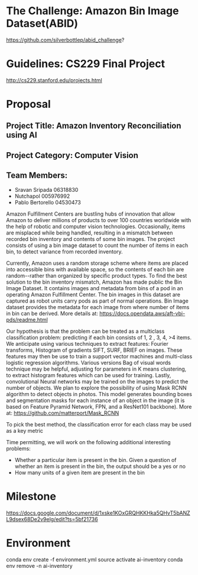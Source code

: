 # The Challenge: Amazon Bin Image Dataset(ABID) 
https://github.com/silverbottlep/abid_challenge?
# Guidelines: CS229 Final Project
http://cs229.stanford.edu/projects.html
# Proposal
## Project Title: Amazon Inventory Reconciliation using AI
## Project Category: Computer Vision
## Team Members: 
- Sravan Sripada 06318830
- Nutchapol 005976992
- Pablo Bertorello 04530473

Amazon Fulfillment Centers are bustling hubs of innovation that allow Amazon to deliver millions of products to over 100 countries worldwide with the help of robotic and computer vision technologies. Occasionally, items are misplaced while being handled, resulting in a mismatch between recorded bin inventory and contents of some bin images. The project consists of using a bin image dataset to count the number of items in each bin, to detect variance from recorded inventory. 

Currently, Amazon uses a random storage scheme where items are placed into accessible bins with available space, so the contents of each bin are random--rather than organized by specific product types. To find the best solution to the bin inventory mismatch, Amazon has made public the Bin Image Dataset.  It contains images and metadata from bins of a pod in an operating Amazon Fulfillment Center. The bin images in this dataset are captured as robot units carry pods as part of normal operations. Bin Image dataset provides the metadata for each image from where number of items in bin can be derived.  More details at:
https://docs.opendata.aws/aft-vbi-pds/readme.html

Our hypothesis is that the problem can be treated as a multiclass classification problem: predicting if each bin consists of 1, 2 , 3, 4, >4 items.  We anticipate using various techniques to extract features: Fourier transforms, Histogram of gradients SIFT, SURF, BRIEF on images.  These features may then be use to train a support vector machines and multi-class logistic regression algorithms. Various versions Bag of visual words technique may be helpful, adjusting for parameters in K means clustering, to extract histogram features which can be used for training.  Lastly, convolutional Neural networks may be trained on the images to predict the number of objects. We plan to explore the possibility of using Mask RCNN algorithm to detect objects in photos. This model generates bounding boxes and segmentation masks for each instance of an object in the image (it is based on Feature Pyramid Network, FPN, and a ResNet101 backbone).  More at: https://github.com/matterport/Mask_RCNN

To pick the best method, the classification error for each class may be used as a key metric

Time permitting, we will work on the following additional interesting problems:
- Whether a particular item is present in the bin. Given a question of whether an item is present in the bin, the output should be a yes or no
- How many units of a given item are present in the bin

# Milestone

https://docs.google.com/document/d/1xske1KOxGRQHKKHka5QHvT5bANZL9dsex68De2v9elg/edit?ts=5bf21736

# Environment

conda env create -f environment.yml
source activate ai-inventory
conda env remove -n ai-inventory
